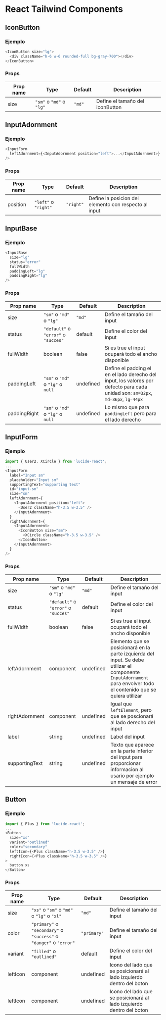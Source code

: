 # React Tailwind Components

## IconButton

### Ejemplo

```js
<IconButton size="lg">
  <div className="h-6 w-6 rounded-full bg-gray-700"></div>
</IconButton>
```

### Props

| Prop name | Type                     | Default | Description                     |
| --------- | ------------------------ | ------- | ------------------------------- |
| size      | `"sm"` o `"md"` o `"lg"` | `"md"`  | Define el tamaño del iconButton |

## InputAdornment

### Ejemplo

```js
<InputForm
  leftAdornment={<InputAdornment position="left">...</InputAdornment>}
/>
```

### Props

| Prop name | Type                 | Default   | Description                                           |
| --------- | -------------------- | --------- | ----------------------------------------------------- |
| position  | `"left"` o `"right"` | `"right"` | Define la posicion del elemento con respecto al input |

## InputBase

### Ejemplo

```js
<InputBase
  size="lg"
  status="error"
  fullWidth
  paddingLeft="lg"
  paddingRight="lg"
/>
```

### Props

| Prop name    | Type                                 | Default   | Description                                                                                                                      |
| ------------ | ------------------------------------ | --------- | -------------------------------------------------------------------------------------------------------------------------------- |
| size         | `"sm"` o `"md"` o `"lg"`             | `"md"`    | Define el tamaño del input                                                                                                       |
| status       | `"default"` o `"error"` o `"succes"` | default   | Define el color del input                                                                                                        |
| fullWidth    | boolean                              | false     | Si es true el input ocupará todo el ancho disponible                                                                             |
| paddingLeft  | `"sm"` o `"md"` o `"lg"` o `null`    | undefined | Define el padding el en el lado derecho del input, los valores por defecto para cada unidad son: `sm=32px`, `md=36px`, `lg=44px` |
| paddingRight | `"sm"` o `"md"` o `"lg"` o `null`    | undefined | Lo mismo que para `paddingLeft` pero para el lado derecho                                                                        |

## InputForm

### Ejemplo

```js
import { User2, XCircle } from 'lucide-react';
...
<InputForm
  label="Input sm"
  placeholder="Input sm"
  supportingText="supporting text"
  id="input-sm"
  size="sm"
  leftAdornment={
    <InputAdornment position="left">
      <User2 className="h-3.5 w-3.5" />
    </InputAdornment>
  }
  rightAdornment={
    <InputAdornment>
      <IconButton size="sm">
        <XCircle className="h-3.5 w-3.5" />
      </IconButton>
    </InputAdornment>
  }
/>
```

### Props

| Prop name      | Type                                 | Default   | Description                                                                                                                                                          |
| -------------- | ------------------------------------ | --------- | -------------------------------------------------------------------------------------------------------------------------------------------------------------------- |
| size           | `"sm"` o `"md"` o `"lg"`             | `"md"`    | Define el tamaño del input                                                                                                                                           |
| status         | `"default"` o `"error"` o `"succes"` | default   | Define el color del input                                                                                                                                            |
| fullWidth      | boolean                              | false     | Si es true el input ocupará todo el ancho disponible                                                                                                                 |
| leftAdornment  | component                            | undefined | Elemento que se posicionará en la parte izquierda del input. Se debe utilizar el componente `InputAdornament` para envolver todo el contenido que se quiera utilizar |
| rightAdornment | component                            | undefined | Igual que `leftElement`, pero que se poscionará al lado derecho del input                                                                                            |
| label          | string                               | undefined | Label del input                                                                                                                                                      |
| supportingText | string                               | undefined | Texto que aparece en la parte inferior del input para proporcionar informacion al usario por ejemplo un mensaje de error                                             |

## Button

### Ejemplo

```js
import { Plus } from 'lucide-react';
...
<Button
  size="xs"
  variant="outlined"
  color="secondary"
  leftIcon={<Plus className="h-3.5 w-3.5" />}
  rightIcon={<Plus className="h-3.5 w-3.5" />}
>
  button xs
</Button>
```

### Props

| Prop name | Type                                                               | Default     | Description                                                          |
| --------- | ------------------------------------------------------------------ | ----------- | -------------------------------------------------------------------- |
| size      | `"xs"` o `"sm"` o `"md"` o `"lg"` o `"xl"`                         | `"md"`      | Define el tamaño del input                                           |
| color     | `"primary"` o `"secondary"` o `"success"` o `"danger"` o `"error"` | `"primary"` | Define el tamaño del input                                           |
| variant   | `"filled"` o `"outlined"`                                          | default     | Define el color del input                                            |
| leftIcon  | component                                                          | undefined   | Icono del lado que se posicionará al lado izquierdo dentro del boton |
| leftIcon  | component                                                          | undefined   | Icono del lado que se posicionará al lado izquierdo dentro del boton |
